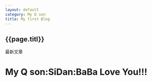 ```yaml
---
layout: default
category: My Q son
title: My first Blog
---
```

  <h2>{{page.titl}}</h2>

  <p>最新文章</p>
  
  # My Q son:SiDan:BaBa Love You!!!